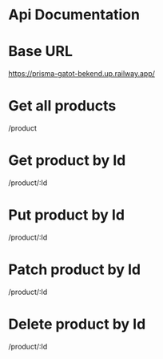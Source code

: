 # Api Documentation

# Base URL
https://prisma-gatot-bekend.up.railway.app/

# Get all products
/product

# Get product by Id
/product/:Id

# Put product by Id
/product/:Id

# Patch product by Id 
/product/:Id

# Delete product by Id
/product/:Id
